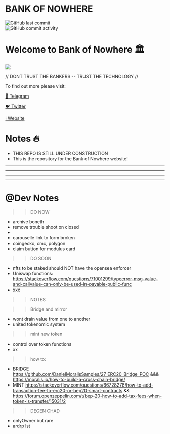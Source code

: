 # **BANK OF NOWHERE**
<img alt="GitHub last commit" src="https://img.shields.io/github/last-commit/s0crates-eth/BON-WORLD?color=orange&label=BON%20was%20here%20%3D%3E&style=plastic"><br><img alt="GitHub commit activity" src="https://img.shields.io/github/commit-activity/y/s0crates-eth/BON-WORLD?color=orange&label=commits%20so%20far%20%3D%3E&style=plastic">

# Welcome to Bank of Nowhere 🏛️

![](https://pbs.twimg.com/profile_banners/1543484568917135361/1671210983/1500x500)

// DONT TRUST THE BANKERS -- TRUST THE TECHNOLOGY //

To find out more please visit:

[💬 Telegram](https://t.me/BankOfNowhereChat)

[🐦 Twitter](https://twitter.com/bankofnowhere)

[ℹ️ Website](https://bankofnowhere.world)

# Notes 🔥

- THIS REPO IS STILL UNDER CONSTRUCTION
- This is the repository for the Bank of Nowhere website! 

____________________________
____________________________
____________________________
____________________________

# @Dev Notes

>> DO NOW
- archive boneth
- remove trouble shoot on closed
- 
- carouselle link to form broken
- coingecko, cmc, polygon
- claim button for modulus card

>> DO SOON
- nfts to be staked should NOT have the opensea enforcer
- Uniswap functions: https://stackoverflow.com/questions/71001299/typeerror-msg-value-and-callvalue-can-only-be-used-in-payable-public-func
- xxx

>> NOTES

>> Bridge and mirror
- wont drain value from one to another
- united tokenomic system

>> mint new token
- control over token functions
- xx

>> how to:
- BRIDGE https://github.com/DanielMoralisSamples/27_ERC20_Bridge_POC &&& https://moralis.io/how-to-build-a-cross-chain-bridge/
- MINT https://stackoverflow.com/questions/66728278/how-to-add-transaction-fee-to-erc20-or-bep20-smart-contracts && https://forum.openzeppelin.com/t/bep-20-how-to-add-tax-fees-when-token-is-transfer/15031/2 

>> DEGEN CHAD
- onlyOwner but rare
- ardrp lst

